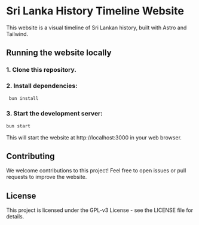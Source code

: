 # Sri Lanka History Timeline Website

This website is a visual timeline of Sri Lankan history, built with Astro and Tailwind.

## Running the website locally
### 1. Clone this repository.
### 2. Install dependencies:

```bash
 bun install
 ```

### 3. Start the development server:

```bash
bun start
```

This will start the website at http://localhost:3000 in your web browser.

## Contributing

We welcome contributions to this project! Feel free to open issues or pull requests to improve the website.

## License

This project is licensed under the GPL-v3 License - see the LICENSE file for details.